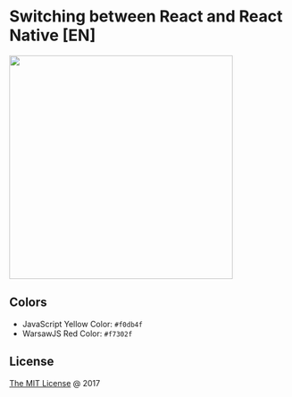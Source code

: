 # Switching between React and React Native [EN]

<img src="./vendors/shower-warsawjs/images/logo.svg" width="400" />

## Colors

* JavaScript Yellow Color: `#f0db4f`
* WarsawJS Red Color: `#f7302f`

## License

[The MIT License](http://en.wikipedia.org/wiki/MIT_License) @ 2017
